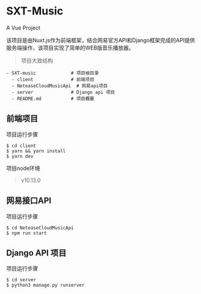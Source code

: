 # SXT-Music
A Vue Project

该项目是由Nuxt.js作为前端框架，结合网易官方API和Django框架完成的API提供服务端操作，该项目实现了简单的WEB版音乐播放器。

> 项目大致结构

```
- SXT-music             # 项目根目录
  - client              # 前端项目
  - NeteaseCloudMusicApi  # 网易api项目
  - server              # Django api 项目
  - README.md           # 项目概要
```

## 前端项目

项目运行步骤
```
$ cd client
$ yarn && yarn install
$ yarn dev
```
项目node环境
> v10.13.0

## 网易接口API
项目运行步骤
```
$ cd NeteaseCloudMusicApi
$ npm run start
```

## Django API 项目

项目运行步骤
```
$ cd server
$ python3 manage.py runserver
```

